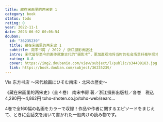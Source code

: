 ```yaml
---
title: 藏在宋画里的两宋史 1
category: book
status: todo
rating: 0
year: 2022-11-1
date: 2023-06-02 00:06:54
douban:
  id: "36235239"
  title: 藏在宋画里的两宋史 1
  subtitle: 南宋书房 / 2022 / 浙江摄影出版社
  intro: 宋代留存至今的画作就像古代的“摄影术”，更加直观地将当时的社会场景纤毫毕现地记录下来。从《七夕夜市图》中，我们可以看到宋朝人丰富的夜生活；从《骑驴郊游图》中，可以了解到宋朝人闲适出游时使用的交通工具；从《明妃出塞图》中，可以知悉宋朝不和亲的秘密；从《牧牛图》中，可以观察宋朝幼童发型的样子；从《橙黄橘绿图》里可以“品尝”宋朝品类繁多的水果；从《春山图》里能看到宋朝科学家的浪漫。欣赏古画既是一场精彩绝伦的视觉盛宴，让我们体会千年前画家高超的画技，又可以从中了解史籍中找不到答案的历史真相，使之在画家的笔下揭开隐秘的一角。
  rating: 8.8
  cover: https://img2.doubanio.com/view/subject/l/public/s34408183.jpg
  link: https://book.douban.com/subject/36235239/
---
```


Via 东方书店 ～宋代絵画にひそむ南宋・北宋の歴史～

《藏在宋画里的两宋史》（全４巻）
南宋书房 著／浙江摄影出版社／各巻　税込4,290円～4,862円
toho-shoten.co.jp/toho-web/searc…

4巻で全160幅の名画をカラーで収録！作品や作者に関するエピソードをまじえて、ときに会話文を用いて書かれた一般向けの読み物です。